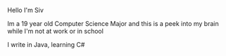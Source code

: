 Hello I'm Siv

Im a 19 year old Computer Science Major
and this is a peek into my brain while I'm
not at work or in school

I write in Java, learning C#
